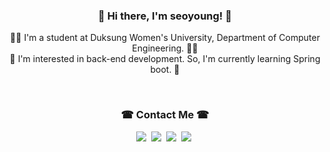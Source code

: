 <h3 align="center">👋 Hi there, I'm seoyoung! 👋 </h3>

<p align="center">
  👩‍🎓 I'm a student at Duksung Women's University, Department of Computer Engineering. 👩‍🎓<br>
  🌱 I'm interested in back-end development. So, I'm currently learning Spring boot. 🌱
</p>

<br>

<h3 align="center"> ☎ Contact Me ☎ </h3>

<p align="center">
  <a href="https://www.instagram.com/sss20_0/"><img src="https://img.shields.io/badge/Instagram-E4405F?style=for-the-badge&logo=Instagram&logoColor=white"/></a>&nbsp;
  <a href="https://www.facebook.com/seoyoungKim.sss20.0/"><img src="https://img.shields.io/badge/Facebook-1877F2?style=for-the-badge&logo=Facebook&logoColor=white"/></a>&nbsp;
  <a href="mailto:ksyt98@gmail.com"><img src="https://img.shields.io/badge/Gmail-D14836?style=for-the-badge&logo=Gmail&logoColor=white"/></a>&nbsp;
  <a href="https://www.linkedin.com/in/%EC%84%9C%EC%98%81-%EA%B9%80-388549190/"><img src="https://img.shields.io/badge/LinkedIn-0077B5?style=for-the-badge&logo=LinkedIn&logoColor=white"/></a>&nbsp;
</p>
